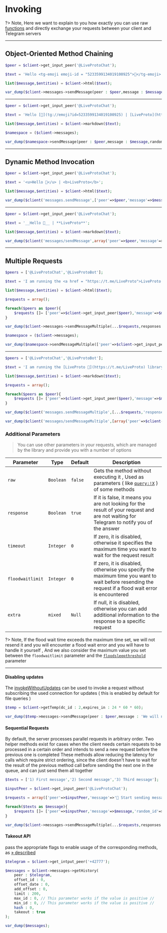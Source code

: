 # Invoking

?> Note, Here we want to explain to you how exactly you can use raw [functions](https://tl.liveproto.dev/#/method) and directly exchange your requests between your client and Telegram servers

---

## Object-Oriented Method Chaining

```php
$peer = $client->get_input_peer('@LiveProtoChat');

$text = 'Hello <tg-emoji emoji-id = "5233599134019100925">👋</tg-emoji> | <a href = "https://t.me/LiveProto">LiveProto</a>';

list($message,$entities) = $client->html($text);

var_dump($client->messages->sendMessage(peer : $peer,message : $message,random_id : random_int(PHP_INT_MIN,PHP_INT_MAX),entities : $entities));
```

---

```php
$peer = $client->get_input_peer('@LiveProtoChat');

$text = 'Hello [👋](tg://emoji?id=5233599134019100925) | [LiveProto](https://t.me/LiveProto)';

list($message,$entities) = $client->markdown($text);

$namespace = ($client->messages);

var_dump($namespace->sendMessage(peer : $peer,message : $message,random_id : random_int(PHP_INT_MIN,PHP_INT_MAX),entities : $entities));
```

---

## Dynamic Method Invocation

```php
$peer = $client->get_input_peer('@LiveProtoChat');

$text = '<u>Hello 👋</u> | <b>LiveProto</b>';

list($message,$entities) = $client->html($text);

var_dump($client('messages.sendMessage',['peer'=>$peer,'message'=>$message,'random_id'=>random_int(PHP_INT_MIN,PHP_INT_MAX),'entities'=>$entities]));
```

---

```php
$peer = $client->get_input_peer('@LiveProtoChat');

$text = '__Hello 👋__ | **LiveProto**';

list($message,$entities) = $client->markdown($text);

var_dump($client('messages/sendMessage',array('peer'=>$peer,'message'=>$message,'random_id'=>random_int(PHP_INT_MIN,PHP_INT_MAX),'entities'=>$entities)));
```

---

## Multiple Requests

```php
$peers = ['@LiveProtoChat','@LiveProtoBot'];

$text = 'I am running the <a href = "https://t.me/LiveProto">LiveProto 🌱</a> library';

list($message,$entities) = $client->html($text);

$requests = array();

foreach($peers as $peer){
	$requests []= ['peer'=>$client->get_input_peer($peer),'message'=>$message,'random_id'=>random_int(PHP_INT_MIN,PHP_INT_MAX),'entities'=>$entities];
}

var_dump($client->messages->sendMessageMultiple(...$requests,responses : true));

$namespace = ($client->messages);

var_dump($namespace->sendMessageMultiple(['peer'=>$client->get_input_peer($peers[false]),'message'=>$message,'random_id'=>random_int(PHP_INT_MIN,PHP_INT_MAX),'entities'=>$entities],['peer'=>$client->get_input_peer($peers[true]),'message'=>$message,'random_id'=>random_int(PHP_INT_MIN,PHP_INT_MAX),'entities'=>$entities],responses : true));
```

---

```php
$peers = ['@LiveProtoChat','@LiveProtoBot'];

$text = 'I am running the [LiveProto 🌱](https://t.me/LiveProto) library';

list($message,$entities) = $client->markdown($text);

$requests = array();

foreach($peers as $peer){
	$requests []= ['peer'=>$client->get_input_peer($peer),'message'=>$message,'random_id'=>random_int(PHP_INT_MIN,PHP_INT_MAX),'entities'=>$entities];
}

var_dump($client('messages.sendMessageMultiple',[...$requests,'responses'=>true]));

var_dump($client('messages/sendMessageMultiple',[array('peer'=>$client->get_input_peer($peers[false]),'message'=>$message,'random_id'=>random_int(PHP_INT_MIN,PHP_INT_MAX),'entities'=>$entities),array('peer'=>$client->get_input_peer($peers[true]),'message'=>$message,'random_id'=>random_int(PHP_INT_MIN,PHP_INT_MAX),'entities'=>$entities),'responses'=>true]));
```

### Additional Parameters

> You can use other parameters in your requests, which are managed by the library and provide you with a number of options

| Parameter | Type | Default | Description |
| --- | --- | --- | --- |
| `raw` | `Boolean` | `false` | Gets the method without executing it , Used as parameters ( like [`query:!X`](https://core.telegram.org/api/invoking) ) of some methods |
| `response` | `Boolean` | `true` | If it is false, it means you are not looking for the result of your request and are not waiting for Telegram to notify you of the answer |
| `timeout` | `Integer` | `0` | If zero, it is disabled, otherwise it specifies the maximum time you want to wait for the request result |
| `floodwaitlimit` | `Integer` | `0` | If zero, it is disabled, otherwise you specify the maximum time you want to wait before resending the request if a flood wait error is encountered |
| `extra` | `mixed` | `Null` | If null, it is disabled, otherwise you can add additional information to the response to a specific request |

?> Note, If the flood wait time exceeds the maximum time set, we will not resend it and you will encounter a flood wait error and you will have to handle it yourself , And we also consider the maximum value you set between the `floodwaitlimit` parameter and the [`floodsleepthreshold`](en/configuration.md#flood-sleep-threshold) parameter

---

#### Disabling updates

The [invokeWithoutUpdates](https://tl.liveproto.dev/#/method/invokeWithoutUpdates) can be used to invoke a request without subscribing the used connection for updates ( this is enabled by default for file queries )

```php
$temp = $client->getTemp(dc_id : 2,expires_in : 24 * 60 * 60);

var_dump($temp->messages->sendMessage(peer : $peer,message : 'We will not track updates in this hypothetical connection',random_id : random_int(PHP_INT_MIN,PHP_INT_MAX),receiveupdates : false));
```

#### Sequential Requests

By default, the server processes parallel requests in arbitrary order. Two helper methods exist for cases when the client needs certain requests to be processed in a certain order and intends to send a new request before the previous one is completed
These methods allow reducing the latency for calls which require strict ordering, since the client doesn't have to wait for the result of the previous method call before sending the next one in the queue, and can just send them all together

```php
$texts = ['1) First message','2) Second message','3) Third message'];

$inputPeer = $client->get_input_peer('@LiveProtoChat');

$requests = array(['peer'=>$inputPeer,'message'=>'🏁 Start sending messages','random_id'=>random_int(PHP_INT_MIN,PHP_INT_MAX)]);

foreach($texts as $message){
	$requests []= ['peer'=>$inputPeer,'message'=>$message,'random_id'=>random_int(PHP_INT_MIN,PHP_INT_MAX)];
}

var_dump($client->messages->sendMessageMultiple(...$requests,responses : true,queued : true));
```

#### Takeout API

pass the appropriate flags to enable usage of the corresponding methods, as [» described](en/configuration.md#Takeout)

```php
$telegram = $client->get_intput_peer('+42777');

$messages = $client->messages->getHistory(
	peer : $telegram,
	offset_id : 0,
	offset_date : 0,
	add_offset : 0,
	limit : 200,
	max_id : 0, // This parameter works if the value is positive //
	min_id : 0, // This parameter works if the value is positive //
	hash : 0,
	takeout : true
);

var_dump($messages);
```